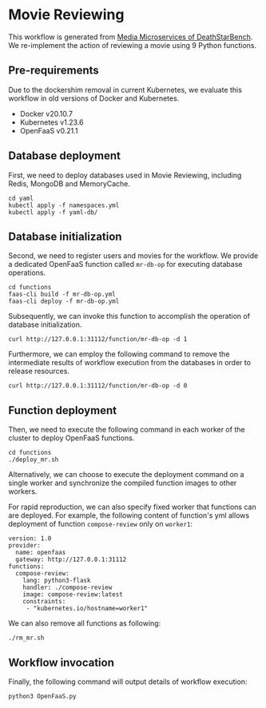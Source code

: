# Movie Reviewing
This workflow is generated from [Media Microservices of DeathStarBench](https://github.com/delimitrou/DeathStarBench/tree/master/mediaMicroservices). We re-implement the action of reviewing a movie using 9 Python functions.

## Pre-requirements
Due to the dockershim removal in current Kubernetes, we evaluate this workflow in old versions of Docker and Kubernetes.
* Docker v20.10.7
* Kubernetes v1.23.6
* OpenFaaS v0.21.1

## Database deployment
First, we need to deploy databases used in Movie Reviewing, including Redis, MongoDB and MemoryCache.
```
cd yaml
kubectl apply -f namespaces.yml
kubectl apply -f yaml-db/
```

## Database initialization
Second, we need to register users and movies for the workflow. We provide a dedicated OpenFaaS function called `mr-db-op` for executing database operations.
```
cd functions
faas-cli build -f mr-db-op.yml
faas-cli deploy -f mr-db-op.yml
```
Subsequently, we can invoke this function to accomplish the operation of database initialization.
```
curl http://127.0.0.1:31112/function/mr-db-op -d 1
```
Furthermore, we can employ the following command to remove the intermediate results of workflow execution from the databases in order to release resources.
```
curl http://127.0.0.1:31112/function/mr-db-op -d 0
```

## Function deployment
Then, we need to execute the following command in each worker of the cluster to deploy OpenFaaS functions.
```
cd functions
./deploy_mr.sh
```
Alternatively, we can choose to execute the deployment command on a single worker and synchronize the compiled function images to other workers.

For rapid reproduction, we can also specify fixed worker that functions can are deployed. For example, the following content of function's yml allows deployment of function `compose-review` only on `worker1`:
```
version: 1.0
provider:
  name: openfaas
  gateway: http://127.0.0.1:31112
functions:
  compose-review:
    lang: python3-flask
    handler: ./compose-review
    image: compose-review:latest
    constraints:
     - "kubernetes.io/hostname=worker1"
```

We can also remove all functions as following:
```
./rm_mr.sh
```

## Workflow invocation
Finally, the following command will output details of workflow execution:
```
python3 OpenFaaS.py
```